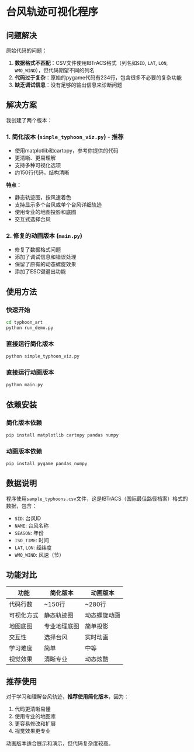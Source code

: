 # 台风轨迹可视化程序

## 问题解决

原始代码的问题：
1. **数据格式不匹配**：CSV文件使用IBTrACS格式（列名如`SID`, `LAT`, `LON`, `WMO_WIND`），但代码期望不同的列名
2. **代码过于复杂**：原始的pygame代码有234行，包含很多不必要的复杂功能
3. **缺乏调试信息**：没有足够的输出信息来诊断问题

## 解决方案

我创建了两个版本：

### 1. 简化版本 (`simple_typhoon_viz.py`) - 推荐
- 使用matplotlib和cartopy，参考你提供的代码
- 更清晰、更易理解
- 支持多种可视化选项
- 约150行代码，结构清晰

**特点：**
- 静态轨迹图，按风速着色
- 支持显示多个台风或单个台风详细轨迹
- 使用专业的地图投影和底图
- 交互式选择台风

### 2. 修复的动画版本 (`main.py`)
- 修复了数据格式问题
- 添加了调试信息和错误处理
- 保留了原有的动态螺旋效果
- 添加了ESC键退出功能

## 使用方法

### 快速开始
```bash
cd typhoon_art
python run_demo.py
```

### 直接运行简化版本
```bash
python simple_typhoon_viz.py
```

### 直接运行动画版本
```bash
python main.py
```

## 依赖安装

### 简化版本依赖
```bash
pip install matplotlib cartopy pandas numpy
```

### 动画版本依赖
```bash
pip install pygame pandas numpy
```

## 数据说明

程序使用`sample_typhoons.csv`文件，这是IBTrACS（国际最佳路径档案）格式的数据，包含：
- `SID`: 台风ID
- `NAME`: 台风名称
- `SEASON`: 年份
- `ISO_TIME`: 时间
- `LAT`, `LON`: 经纬度
- `WMO_WIND`: 风速（节）

## 功能对比

| 功能 | 简化版本 | 动画版本 |
|------|----------|----------|
| 代码行数 | ~150行 | ~280行 |
| 可视化方式 | 静态轨迹图 | 动态螺旋动画 |
| 地图底图 | 专业地理底图 | 简单投影 |
| 交互性 | 选择台风 | 实时动画 |
| 学习难度 | 简单 | 中等 |
| 视觉效果 | 清晰专业 | 动态炫酷 |

## 推荐使用

对于学习和理解台风轨迹，**推荐使用简化版本**，因为：
1. 代码更清晰易懂
2. 使用专业的地图库
3. 更容易修改和扩展
4. 视觉效果更专业

动画版本适合展示和演示，但代码复杂度较高。
